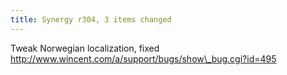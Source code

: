 ```yaml
---
title: Synergy r304, 3 items changed
---
```


Tweak Norwegian localization, fixed http://www.wincent.com/a/support/bugs/show\_bug.cgi?id=495
